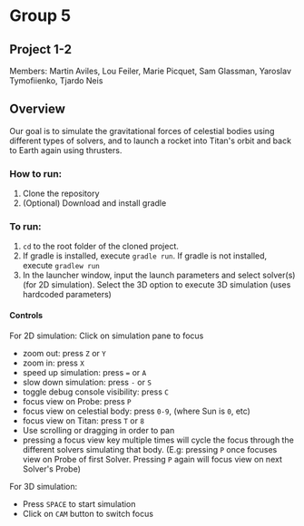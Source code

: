 # Group 5
## Project 1-2

Members: Martin Aviles, Lou Feiler, Marie Picquet, Sam Glassman, Yaroslav Tymofiienko, Tjardo Neis

Overview
---

Our goal is to simulate the gravitational forces of celestial bodies using different types of solvers, and to launch a rocket into Titan's orbit and back to Earth again using thrusters.

### How to run:

1. Clone the repository
2. (Optional) Download and install gradle

### To run:

1. ``cd`` to the root folder of the cloned project.
2. If gradle is installed, execute ``gradle run``. If gradle is not installed, execute ``gradlew run``
3. In the launcher window, input the launch parameters and select solver(s) (for 2D simulation). Select the 3D option to execute 3D simulation (uses hardcoded parameters)

#### Controls

For 2D simulation:
Click on simulation pane to focus
- zoom out: press ``Z`` or ``Y``
- zoom in: press ``X``
- speed up simulation:  press ``=`` or ``A``
- slow down simulation: press ``-`` or ``S``
- toggle debug console visibility: press ``C``
- focus view on Probe: press ``P``
- focus view on celestial body: press ``0-9``, (where Sun is ``0``, etc)
- focus view on Titan: press ``T`` or ``8``
- Use scrolling or dragging in order to pan 
- pressing a focus view key multiple times will cycle the focus through the different solvers simulating that body. (E.g: pressing ``P`` once focuses view on Probe of first Solver. Pressing ``P`` again will focus view on next Solver's Probe)

For 3D simulation:
- Press ``SPACE`` to start simulation
- Click on ``CAM`` button to switch focus
